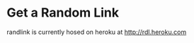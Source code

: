 Get a Random Link
=================

randlink is currently hosed on heroku at http://rdl.heroku.com
